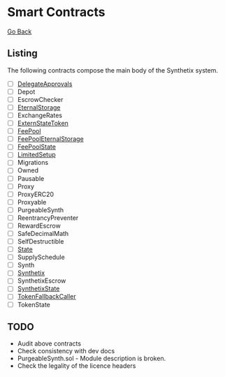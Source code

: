 # Smart Contracts

[Go Back](map.md)

## Listing

The following contracts compose the main body of the Synthetix system.

* [ ] [DelegateApprovals](contracts/DelegateApprovals.md)
* [ ] Depot
* [ ] EscrowChecker
* [ ] [EternalStorage](contracts/EternalStorage.md)
* [ ] ExchangeRates
* [ ] [ExternStateToken](contracts/ExternStateToken.md)
* [ ] [FeePool](contracts/FeePool.md)
* [ ] [FeePoolEternalStorage](contracts/FeePoolEternalStorage.md)
* [ ] [FeePoolState](contracts/FeePoolState.md)
* [ ] [LimitedSetup](contracts/LimitedSetup.md)
* [ ] Migrations
* [ ] Owned
* [ ] Pausable
* [ ] Proxy
* [ ] ProxyERC20
* [ ] Proxyable
* [ ] PurgeableSynth
* [ ] ReentrancyPreventer
* [ ] RewardEscrow
* [ ] SafeDecimalMath
* [ ] SelfDestructible
* [ ] [State](contracts/State.md)
* [ ] SupplySchedule
* [ ] Synth
* [ ] [Synthetix](contracts/Synthetix.md)
* [ ] SynthetixEscrow
* [ ] [SynthetixState](contracts/SynthetixState.md)
* [ ] [TokenFallbackCaller](contracts/TokenFallbackCaller.md)
* [ ] TokenState

## TODO

* Audit above contracts
* Check consistency with dev docs
* PurgeableSynth.sol - Module description is broken.
* Check the legality of the licence headers
